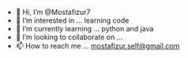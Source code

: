 - 👋 Hi, I’m @Mostafizur7
- 👀 I’m interested in ... learning code
- 🌱 I’m currently learning ... python and java
- 💞️ I’m looking to collaborate on ...
- 📫 How to reach me ... mostafizur.self@gmail.com

<!---
Mostafizur7/Mostafizur7 is a ✨ special ✨ repository because its `README.md` (this file) appears on your GitHub profile.
You can click the Preview link to take a look at your changes.
--->
